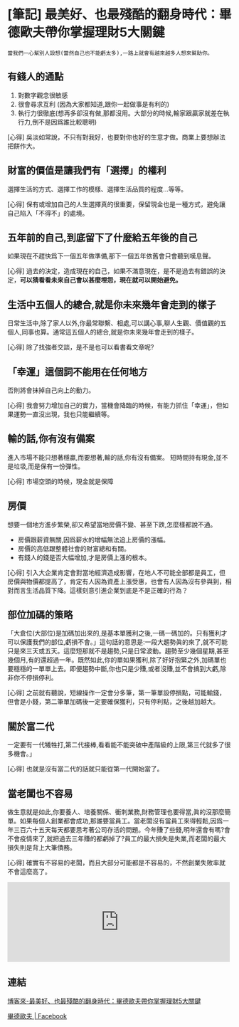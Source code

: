 # [筆記] 最美好、也最殘酷的翻身時代：畢德歐夫帶你掌握理財5大關鍵



``當我們一心幫別人設想(當然自己也不能虧太多),一路上就會有越來越多人想來幫助你。``
<!--more-->

## 有錢人的通點
1.  對數字觀念很敏感
2.  很會尋求互利 (因為大家都知道,跟你一起做事是有利的)
3.  執行力很徹底(想再多卻沒有做,那都沒用。大部分的時候,輸家跟贏家就差在執行力,倒不是因爲誰比較聰明)

[心得] 吳淡如常說，不只有對我好，也要對你也好的生意才做。商業上要想辦法把餅作大。


## 財富的價值是讓我們有「選擇」的權利
選擇生活的方式、選擇工作的模樣、選擇生活品質的程度…等等。

[心得] 保有或增加自己的人生選擇真的很重要，保留現金也是一種方式，避免讓自己陷入「不得不」的處境。


## 五年前的自己,到底留下了什麼給五年後的自己
如果現在不趕快爲下一個五年做準備,那下一個五年依舊會只會聽到嘆息聲。

[心得] 過去的決定，造成現在的自己，如果不滿意現在，是不是過去有錯誤的決定，**可以猜看看未來自己會以甚麼埋怨，現在就可以開始避免。**


## 生活中五個人的總合,就是你未來幾年會走到的樣子
日常生活中,除了家人以外,你最常聯繫、相處,可以講心事,聊人生觀、價值觀的五個人,同事也算。通常這五個人的總合,就是你未來幾年會走到的樣子。

[心得] 除了找強者交談，是不是也可以看書看文章呢?


##  「幸運」這個詞不能用在**任何**地方
否則將會抹掉自己向上的動力。

[心得] 我會努力增加自己的實力，當機會降臨的時候，有能力抓住「幸運」，但如果運勢一直沒出現，我也只能繼續等。


##  輸的話,你有沒有備案
進入市場不能只想著穩贏,而要想著,輸的話,你有沒有備案。
短時間持有現金,並不是垃圾,而是保有一份彈性。

[心得] 市場空頭的時候，現金就是保障


## 房價
想要一個地方進步繁榮,卻又希望當地房價不變、甚至下跌,怎麼樣都說不通。
- 房價跟薪資無關,因爲薪水的增幅無法追上房價的漲幅。
- 房價的高低跟整體社會的財富總和有關。
- 有錢人的錢是否大幅增加,才是房價上漲的根本。

[心得] 引入大企業肯定會對當地經濟造成影響，在地人不可能全部都是員工，但房價與物價都提高了，肯定有人因為資產上漲受惠，也會有人因為沒有參與到，相對而言生活品質下降。這樣刻意引進企業到底是不是正確的行為？


## 部位加碼的策略
「大倉位(大部位)是加碼加出來的,是基本單獲利之後,一碼一碼加的。只有獲利才可以保護我們的部位,虧損不會。」這句話的意思是:一段大趨勢眞的來了,就不可能只是來三天或五天。這麼短那就不是趨勢,只是日常波動。趨勢至少幾個星期,甚至幾個月,有的還超過一年。既然如此,你的單如果獲利,除了好好抱緊之外,加碼單也要穩穩的一單單上去。即便趨勢中斷,你也只是少賺,或者沒賺,並不會搞到大虧,除非你不停損停利。

[心得] 之前就有聽說，短線操作一定會分多筆，第一筆單設停損點，可能輸錢，但會是小錢，第二筆單加碼後一定要確保獲利，只有停利點，之後越加越大。


## 關於富二代
一定要有一代犧牲打,第二代接棒,看看能不能突破中產階級的上限,第三代就多了很多機會。」

[心得] 也就是沒有當二代的話就只能從第一代開始當了。


## 當老闆也不容易
做生意就是如此,你要養人、培養關係、衝刺業務,財務管理也要得當,眞的沒那麼簡單。如果每個人創業都會成功,那誰要當員工。當老闆沒有當員工來得輕鬆,因爲一年三百六十五天每天都要思考著公司存活的問題。今年賺了些錢,明年還會有嗎?會不會疫情來了,就把過去三年賺的都虧掉了?員工的最大損失是失業,而老闆的最大損失則是背上大筆債務。

[心得] 確實有不容易的老闆，而且大部分可能都是不容易的，不然創業失敗率就不會這麼高了。

<iframe src="https://open.firstory.me/embed/story/clc3j617i03n701zyfzlyeghm" height="180" width="500" frameborder="0" scrolling="no"></iframe>

## 連結
[博客來-最美好、也最殘酷的翻身時代：畢德歐夫帶你掌握理財5大關鍵](https://www.books.com.tw/products/0010922499)

[畢德歐夫 | Facebook](https://www.facebook.com/bidoffer.com.tw/)
